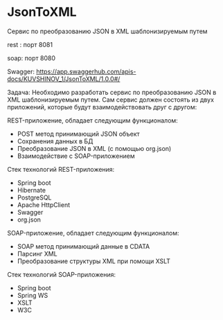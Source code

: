 # JsonToXML
Сервис по преобразованию JSON в XML шаблонизируемым путем

rest : порт 8081

soap: порт 8080

Swagger: https://app.swaggerhub.com/apis-docs/KUVSHINOV_1/JsonToXML/1.0.0#/

Задача:
Необходимо разработать сервис по преобразованию JSON в XML шаблонизируемым путем.
Сам сервис должен состоять из двух приложений, которые будут взаимодействовать друг с другом:

REST-приложение, обладает следующим функционалом:
- POST метод принимающий JSON объект
- Сохранения данных в БД
- Преобразование JSON в XML (с помощью org.json)
- Взаимодействие с SOAP-приложением

Стек технологий REST-приложения:
- Spring boot
- Hibernate
- PostgreSQL
- Apache HttpClient
- Swagger 
- org.json

SOAP-приложение, обладает следующим функционалом:
- SOAP метод принимающий данные в CDATA
- Парсинг XML
- Преобразование структуры XML при помощи XSLT

Стек технологий SOAP-приложения:
- Spring boot
- Spring WS
- XSLT
- W3C
   

